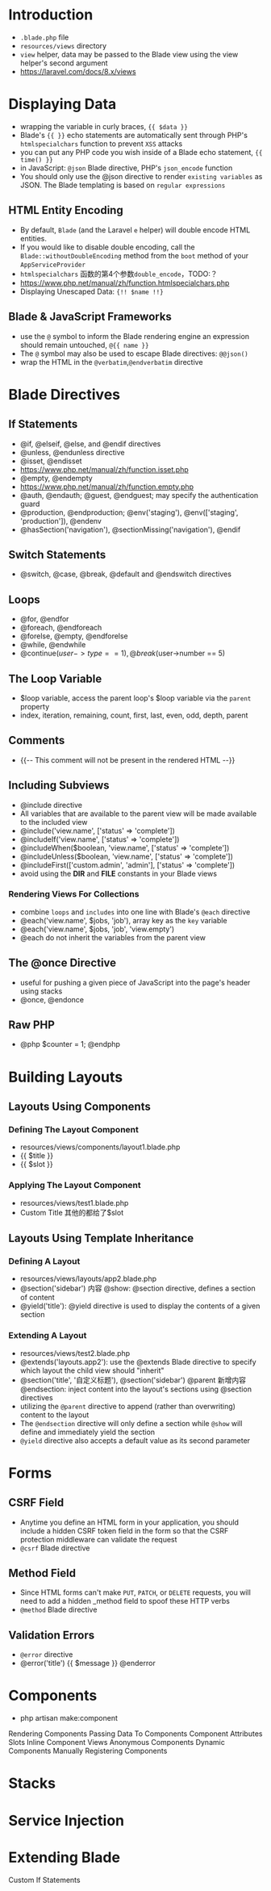 # Introduction
- `.blade.php` file
- `resources/views` directory
- `view` helper, data may be passed to the Blade view using the view helper's second argument
- https://laravel.com/docs/8.x/views

# Displaying Data
- wrapping the variable in curly braces, `{{ $data }}`
- Blade's `{{ }}` echo statements are automatically sent through PHP's `htmlspecialchars` function to prevent `XSS` attacks
- you can put any PHP code you wish inside of a Blade echo statement, `{{ time() }}`
- in JavaScript: `@json` Blade directive, PHP's `json_encode` function
- You should only use the @json directive to render `existing variables` as JSON. The Blade templating is based on `regular expressions`

## HTML Entity Encoding
- By default, `Blade` (and the Laravel `e` helper) will double encode HTML entities.
- If you would like to disable double encoding, call the `Blade::withoutDoubleEncoding` method from the `boot` method of your `AppServiceProvider`
- `htmlspecialchars` 函数的第4个参数`double_encode`，TODO:？
- https://www.php.net/manual/zh/function.htmlspecialchars.php
- Displaying Unescaped Data: `{!! $name !!}`

## Blade & JavaScript Frameworks
- use the `@` symbol to inform the Blade rendering engine an expression should remain untouched, `@{{ name }}`
- The `@` symbol may also be used to escape Blade directives: `@@json()`
- wrap the HTML in the `@verbatim`,`@endverbatim` directive

# Blade Directives

## If Statements
- @if, @elseif, @else, and @endif directives
- @unless, @endunless directive
- @isset, @endisset
- https://www.php.net/manual/zh/function.isset.php
- @empty, @endempty
- https://www.php.net/manual/zh/function.empty.php
- @auth, @endauth; @guest, @endguest; may specify the authentication guard
- @production, @endproduction; @env('staging'), @env(['staging', 'production']), @endenv
- @hasSection('navigation'), @sectionMissing('navigation'), @endif

## Switch Statements
- @switch, @case, @break, @default and @endswitch directives

## Loops
- @for, @endfor
- @foreach, @endforeach
- @forelse, @empty, @endforelse
- @while, @endwhile
- @continue($user->type == 1), @break($user->number == 5)

## The Loop Variable
- $loop variable, access the parent loop's $loop variable via the `parent` property
- index, iteration, remaining, count, first, last, even, odd, depth, parent

## Comments
- {{-- This comment will not be present in the rendered HTML --}}

## Including Subviews
- @include directive
- All variables that are available to the parent view will be made available to the included view
- @include('view.name', ['status' => 'complete'])
- @includeIf('view.name', ['status' => 'complete'])
- @includeWhen($boolean, 'view.name', ['status' => 'complete'])
- @includeUnless($boolean, 'view.name', ['status' => 'complete'])
- @includeFirst(['custom.admin', 'admin'], ['status' => 'complete'])
- avoid using the __DIR__ and __FILE__ constants in your Blade views

### Rendering Views For Collections
- combine `loops` and `includes` into one line with Blade's `@each` directive
- @each('view.name', $jobs, 'job'), array key as the `key` variable
- @each('view.name', $jobs, 'job', 'view.empty')
- @each do not inherit the variables from the parent view

## The @once Directive
- useful for pushing a given piece of JavaScript into the page's header using stacks
- @once, @endonce

## Raw PHP
- @php $counter = 1; @endphp

# Building Layouts

## Layouts Using Components
### Defining The Layout Component
- resources/views/components/layout1.blade.php
- {{ $title }}
- {{ $slot }}

### Applying The Layout Component
- resources/views/test1.blade.php
- <x-layout1> <x-slot name="title">Custom Title</x-slot> 其他的都给了$slot </x-layout1>

## Layouts Using Template Inheritance
### Defining A Layout
- resources/views/layouts/app2.blade.php
- @section('sidebar') 内容 @show: @section directive, defines a section of content
- @yield('title'): @yield directive is used to display the contents of a given section

### Extending A Layout
- resources/views/test2.blade.php
- @extends('layouts.app2'): use the @extends Blade directive to specify which layout the child view should "inherit"
- @section('title', '自定义标题'), @section('sidebar') @parent 新增内容 @endsection: inject content into the layout's sections using @section directives
- utilizing the `@parent` directive to append (rather than overwriting) content to the layout
- The `@endsection` directive will only define a section while `@show` will define and immediately yield the section
- `@yield` directive also accepts a default value as its second parameter

# Forms
## CSRF Field
- Anytime you define an HTML form in your application, you should include a hidden CSRF token field in the form so that the CSRF protection middleware can validate the request
- `@csrf` Blade directive

## Method Field
- Since HTML forms can't make `PUT`, `PATCH`, or `DELETE` requests, you will need to add a hidden _method field to spoof these HTTP verbs
- `@method` Blade directive

## Validation Errors
- `@error` directive
- @error('title') {{ $message }} @enderror


# Components
- php artisan make:component

Rendering Components
Passing Data To Components
Component Attributes
Slots
Inline Component Views
Anonymous Components
Dynamic Components
Manually Registering Components


# Stacks
# Service Injection
# Extending Blade
Custom If Statements
